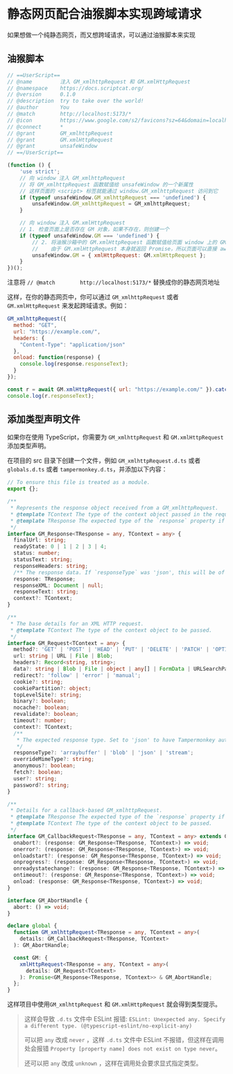 # 静态网页配合油猴脚本实现跨域请求

如果想做一个纯静态网页，而又想跨域请求，可以通过油猴脚本来实现

## 油猴脚本

```js
// ==UserScript==
// @name         注入 GM_xmlhttpRequest 和 GM.xmlHttpRequest
// @namespace    https://docs.scriptcat.org/
// @version      0.1.0
// @description  try to take over the world!
// @author       You
// @match        http://localhost:5173/*
// @icon         https://www.google.com/s2/favicons?sz=64&domain=localhost
// @connect      *
// @grant        GM_xmlhttpRequest
// @grant        GM.xmlHttpRequest
// @grant        unsafeWindow
// ==/UserScript==

(function () {
    'use strict';
    // 向 window 注入 GM_xmlhttpRequest
    // 将 GM_xmlhttpRequest 函数赋值给 unsafeWindow 的一个新属性
    // 这样页面的 <script> 标签就能通过 window.GM_xmlhttpRequest 访问到它
    if (typeof unsafeWindow.GM_xmlhttpRequest === 'undefined') {
        unsafeWindow.GM_xmlhttpRequest = GM_xmlhttpRequest;
    }

    // 向 window 注入 GM.xmlHttpRequest
    // 1. 检查页面上是否存在 GM 对象，如果不存在，则创建一个
    if (typeof unsafeWindow.GM === 'undefined') {
        // 2. 将油猴沙箱中的 GM.xmlHttpRequest 函数赋值给页面 window 上的 GM.xmlHttpRequest
        //    由于 GM.xmlHttpRequest 本身就返回 Promise，所以页面可以直接 await 它
        unsafeWindow.GM = { xmlHttpRequest: GM.xmlHttpRequest };
    }
})();
```

注意将 `// @match        http://localhost:5173/*` 替换成你的静态网页地址

这样，在你的静态网页中，你可以通过 `GM_xmlhttpRequest` 或者 `GM.xmlHttpRequest` 来发起跨域请求。例如：

```js
GM_xmlhttpRequest({
  method: "GET",
  url: "https://example.com/",
  headers: {
    "Content-Type": "application/json"
  },
  onload: function(response) {
    console.log(response.responseText);
  }
});

const r = await GM.xmlHttpRequest({ url: "https://example.com/" }).catch(e => console.error(e));
console.log(r.responseText);
```

## 添加类型声明文件

如果你在使用 TypeScript，你需要为 `GM_xmlhttpRequest`  和 `GM.xmlHttpRequest` 添加类型声明。

在项目的 src 目录下创建一个文件，例如 `GM_xmlhttpRequest.d.ts` 或者 `globals.d.ts` 或者 `tampermonkey.d.ts`，并添加以下内容：

```ts
// To ensure this file is treated as a module.
export {};

/**
 * Represents the response object received from a GM_xmlhttpRequest.
 * @template TContext The type of the context object passed in the request.
 * @template TResponse The expected type of the `response` property if `responseType` is 'json'.
 */
interface GM_Response<TResponse = any, TContext = any> {
  finalUrl: string;
  readyState: 0 | 1 | 2 | 3 | 4;
  status: number;
  statusText: string;
  responseHeaders: string;
  /** The response data. If `responseType` was 'json', this will be of type `TResponse`. */
  response: TResponse;
  responseXML: Document | null;
  responseText: string;
  context?: TContext;
}

/**
 * The base details for an XML HTTP request.
 * @template TContext The type of the context object to be passed.
 */
interface GM_Request<TContext = any> {
  method?: 'GET' | 'POST' | 'HEAD' | 'PUT' | 'DELETE' | 'PATCH' | 'OPTIONS';
  url: string | URL | File | Blob;
  headers?: Record<string, string>;
  data?: string | Blob | File | object | any[] | FormData | URLSearchParams;
  redirect?: 'follow' | 'error' | 'manual';
  cookie?: string;
  cookiePartition?: object;
  topLevelSite?: string;
  binary?: boolean;
  nocache?: boolean;
  revalidate?: boolean;
  timeout?: number;
  context?: TContext;
  /** 
   * The expected response type. Set to 'json' to have Tampermonkey automatically parse the response.
   */
  responseType?: 'arraybuffer' | 'blob' | 'json' | 'stream';
  overrideMimeType?: string;
  anonymous?: boolean;
  fetch?: boolean;
  user?: string;
  password?: string;
}

/**
 * Details for a callback-based GM_xmlhttpRequest.
 * @template TResponse The expected type of the `response` property if `responseType` is 'json'.
 * @template TContext The type of the context object to be passed.
 */
interface GM_CallbackRequest<TResponse = any, TContext = any> extends GM_Request<TContext> {
  onabort?: (response: GM_Response<TResponse, TContext>) => void;
  onerror?: (response: GM_Response<TResponse, TContext>) => void;
  onloadstart?: (response: GM_Response<TResponse, TContext>) => void;
  onprogress?: (response: GM_Response<TResponse, TContext>) => void;
  onreadystatechange?: (response: GM_Response<TResponse, TContext>) => void;
  ontimeout?: (response: GM_Response<TResponse, TContext>) => void;
  onload: (response: GM_Response<TResponse, TContext>) => void;
}

interface GM_AbortHandle {
  abort: () => void;
}

declare global {
  function GM_xmlhttpRequest<TResponse = any, TContext = any>(
    details: GM_CallbackRequest<TResponse, TContext>
  ): GM_AbortHandle;

  const GM: {
    xmlHttpRequest<TResponse = any, TContext = any>(
      details: GM_Request<TContext>
    ): Promise<GM_Response<TResponse, TContext>> & GM_AbortHandle;
  };
}
```

这样项目中使用`GM_xmlhttpRequest` 和 `GM.xmlHttpRequest` 就会得到类型提示。

> 这样会导致 `.d.ts` 文件中 ESLint 报错: `ESLint: Unexpected any. Specify a different type. (@typescript-eslint/no-explicit-any)`
>
> 可以把 `any` 改成 `never` ，这样 `.d.ts` 文件中 ESLint 不报错，但这样在调用处会报错 `Property [property name] does not exist on type never`。
>
> 还可以把 `any` 改成 `unknown` ，这样在调用处会要求显式指定类型。
